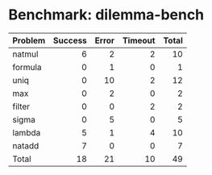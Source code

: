 # Benchmark: dilemma-bench

| Problem   |   Success |   Error |   Timeout |   Total |
|:----------|----------:|--------:|----------:|--------:|
| natmul    |         6 |       2 |         2 |      10 |
| formula   |         0 |       1 |         0 |       1 |
| uniq      |         0 |      10 |         2 |      12 |
| max       |         0 |       2 |         0 |       2 |
| filter    |         0 |       0 |         2 |       2 |
| sigma     |         0 |       5 |         0 |       5 |
| lambda    |         5 |       1 |         4 |      10 |
| natadd    |         7 |       0 |         0 |       7 |
| Total     |        18 |      21 |        10 |      49 |

